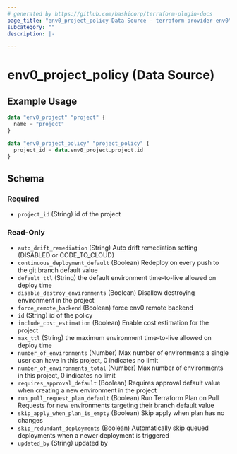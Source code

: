 ```yaml
---
# generated by https://github.com/hashicorp/terraform-plugin-docs
page_title: "env0_project_policy Data Source - terraform-provider-env0"
subcategory: ""
description: |-
  
---
```


# env0_project_policy (Data Source)



## Example Usage

```terraform
data "env0_project" "project" {
  name = "project"
}

data "env0_project_policy" "project_policy" {
  project_id = data.env0_project.project.id
}
```

<!-- schema generated by tfplugindocs -->
## Schema

### Required

- `project_id` (String) id of the project

### Read-Only

- `auto_drift_remediation` (String) Auto drift remediation setting (DISABLED or CODE_TO_CLOUD)
- `continuous_deployment_default` (Boolean) Redeploy on every push to the git branch default value
- `default_ttl` (String) the default environment time-to-live allowed on deploy time
- `disable_destroy_environments` (Boolean) Disallow destroying environment in the project
- `force_remote_backend` (Boolean) force env0 remote backend
- `id` (String) id of the policy
- `include_cost_estimation` (Boolean) Enable cost estimation for the project
- `max_ttl` (String) the maximum environment time-to-live allowed on deploy time
- `number_of_environments` (Number) Max number of environments a single user can have in this project, 0 indicates no limit
- `number_of_environments_total` (Number) Max number of environments in this project, 0 indicates no limit
- `requires_approval_default` (Boolean) Requires approval default value when creating a new environment in the project
- `run_pull_request_plan_default` (Boolean) Run Terraform Plan on Pull Requests for new environments targeting their branch default value
- `skip_apply_when_plan_is_empty` (Boolean) Skip apply when plan has no changes
- `skip_redundant_deployments` (Boolean) Automatically skip queued deployments when a newer deployment is triggered
- `updated_by` (String) updated by
